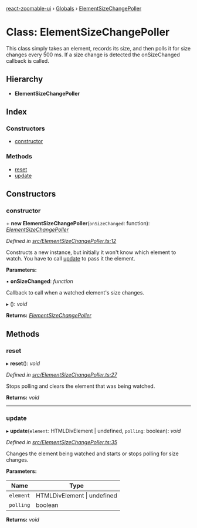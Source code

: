 [react-zoomable-ui](../README.md) › [Globals](../globals.md) › [ElementSizeChangePoller](elementsizechangepoller.md)

# Class: ElementSizeChangePoller

This class simply takes an element, records its size, and then polls it for
size changes every 500 ms. If a size change is detected the onSizeChanged
callback is called.

## Hierarchy

- **ElementSizeChangePoller**

## Index

### Constructors

- [constructor](elementsizechangepoller.md#constructor)

### Methods

- [reset](elementsizechangepoller.md#reset)
- [update](elementsizechangepoller.md#update)

## Constructors

### constructor

\+ **new ElementSizeChangePoller**(`onSizeChanged`: function): _[ElementSizeChangePoller](elementsizechangepoller.md)_

_Defined in [src/ElementSizeChangePoller.ts:12](https://github.com/aarondail/react-zoomable-ui/blob/d840303/src/ElementSizeChangePoller.ts#L12)_

Constructs a new instance, but initially it won't know which element to
watch. You have to call [update](elementsizechangepoller.md#update) to pass it the element.

**Parameters:**

▪ **onSizeChanged**: _function_

Callback to call when a watched element's size changes.

▸ (): _void_

**Returns:** _[ElementSizeChangePoller](elementsizechangepoller.md)_

## Methods

### reset

▸ **reset**(): _void_

_Defined in [src/ElementSizeChangePoller.ts:27](https://github.com/aarondail/react-zoomable-ui/blob/d840303/src/ElementSizeChangePoller.ts#L27)_

Stops polling and clears the element that was being watched.

**Returns:** _void_

---

### update

▸ **update**(`element`: HTMLDivElement | undefined, `polling`: boolean): _void_

_Defined in [src/ElementSizeChangePoller.ts:35](https://github.com/aarondail/react-zoomable-ui/blob/d840303/src/ElementSizeChangePoller.ts#L35)_

Changes the element being watched and starts or stops polling for size
changes.

**Parameters:**

| Name      | Type                            |
| --------- | ------------------------------- |
| `element` | HTMLDivElement &#124; undefined |
| `polling` | boolean                         |

**Returns:** _void_

